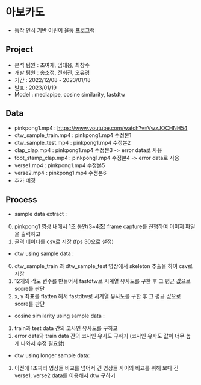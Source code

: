 # 아보카도
- 동작 인식 기반 어린이 율동 프로그램

## Project
- 분석 팀원 : 조여재, 엄대용, 최창수
- 개발 팀원 : 송소정, 전희진, 오유경
- 기간 : 2022/12/08 - 2023/01/18
- 발표 : 2023/01/19
- Model : mediapipe, cosine similarity, fastdtw
 
## Data
- pinkpong1.mp4 : https://www.youtube.com/watch?v=VwzJOCHNH54
- dtw_sample_train.mp4 : pinkpong1.mp4 수정본1
- dtw_sample_test.mp4 : pinkpong1.mp4 수정본2
- clap_clap.mp4 : pinkpong1.mp4 수정본3 -> error data로 사용
- foot_stamp_clap.mp4 : pinkpong1.mp4 수정본4 -> error data로 사용
- verse1.mp4 : pinkpong1.mp4 수정본5
- verse2.mp4 : pinkpong1.mp4 수정본6
- 추가 예정
 
## Process
- sample data extract : 
 0. pinkpong1 영상 내에서 1초 동안(3~4초) frame capture를 진행하여 이미지 파일을 출력하고 
 1. 골격 데이터를 csv로 저장 (fps 30으로 설정)
- dtw using sample data :
 0. dtw_sample_train 과 dtw_sample_test 영상에서 skeleton 추출을 하여 csv로 저장
 1. 12개의 각도 변수를 만들어서 fastdtw로 시계열 유사도를 구한 후 그 평균 값으로 score를 판단
 2. x, y 좌표를 flatten 해서 fastdtw로 시계열 유사도를 구한 후 그 평균 값으로 score를 판단
- cosine similarity using sample data : 
 1. train과 test data 간의 코사인 유사도를 구하고 
 2. error data와 train data 간의 코사인 유사도 구하기 (코사인 유사도 값이 너무 높게 나와서 수정 필요함)
- dtw using longer sample data: 
 1. 이전에 1초짜리 영상들 비교를 넘어서 긴 영상들 사이의 비교를 위해 보다 긴 verse1, verse2 data를 이용해서 dtw 구하기
